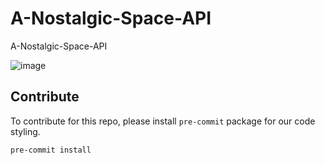 # A-Nostalgic-Space-API

A-Nostalgic-Space-API

![image](https://github.com/SangDoJoong/nostalgic-space-api/assets/49263650/728fc4dd-4f75-4c3f-8e3a-05734886aa84)

## Contribute
To contribute for this repo, please install `pre-commit` package for our code styling.
```bash
pre-commit install
```
